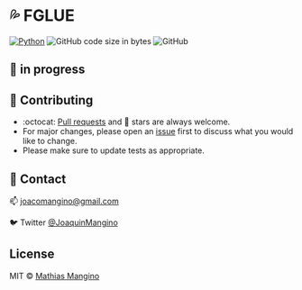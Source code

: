 # :sweat_drops:     FGLUE 

[![Python](https://img.shields.io/badge/Python-3.10+-FDEE21?style=for-the-badge&logo=python&logoColor=white&labelColor=101010)](https://python.org)
![GitHub code size in bytes](https://img.shields.io/github/languages/code-size/mathiashole/Concatenate_FASTA_sequences?color=white&logo=GitHub&style=for-the-badge&logoColor=white&labelColor=101010)
![GitHub](https://img.shields.io/github/license/mathiashole/Concatenate_FASTA_sequences?color=%23179287&style=for-the-badge&logoColor=white&labelColor=101010)



## :hammer: in progress


## :sparkling_heart: Contributing

- :octocat: [Pull requests](https://github.com/mathiashole/Concatenate_FASTA_sequences/pulls) and :star2: stars are always welcome.
- For major changes, please open an [issue](https://github.com/mathiashole/Concatenate_FASTA_sequences/issues) first to discuss what you would like to change.
- Please make sure to update tests as appropriate.

## :mega: Contact

:mailbox: joacomangino@gmail.com

:bird: Twitter [@JoaquinMangino](https://twitter.com/joaquinmangino)

## License
MIT &copy; [Mathias Mangino](https://github.com/mathiashole)